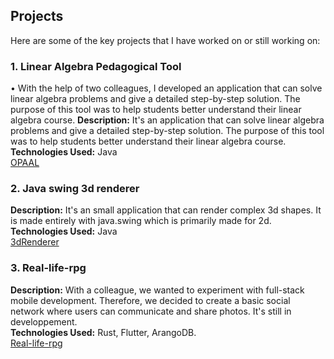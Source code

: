 ## Projects

Here are some of the key projects that I have worked on or still working on:

### 1. Linear Algebra Pedagogical Tool
• With the help of two colleagues, I developed an application that can solve linear algebra problems and give a detailed
step-by-step solution. The purpose of this tool was to help students better understand their linear algebra course.
**Description:** It's an application that can solve linear algebra problems and give a detailed
step-by-step solution. The purpose of this tool was to help students better understand their linear algebra course.  
**Technologies Used:** Java<br>
[OPAAL](https://drive.google.com/drive/folders/1r-5COuNg1rH5664TEdPSYCIuHGYOdGWM?usp=sharing)<br>

### 2. Java swing 3d renderer
**Description:** It's an small application that can render complex 3d shapes. It is made entirely with java.swing which is primarily made for 2d.
**Technologies Used:** Java<br>
[3dRenderer](https://github.com/Abricot55/3dRenderer)<br>

### 3. Real-life-rpg
**Description:** With a colleague, we wanted to experiment with full-stack mobile development. Therefore, we decided to create a
basic social network where users can communicate and share photos. It's still in developpement.  
**Technologies Used:** Rust, Flutter, ArangoDB.  
[Real-life-rpg](https://github.com/Abricot55/Real_life_RPG)


